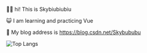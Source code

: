 👨‍💻 hi! This is Skybiubiubiu

😺 I am learning and practicing Vue

🌱 My blog address is https://blog.csdn.net/Skybububu

![Top Langs](https://github-readme-stats.vercel.app/api/top-langs/?username=Sky-biubiubiu&layout=compact)
